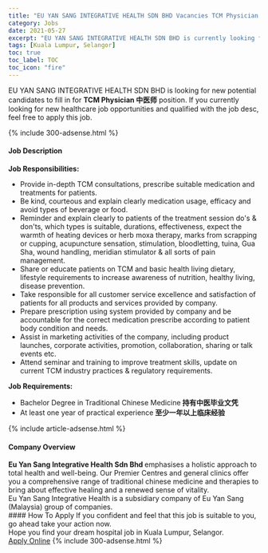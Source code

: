 ```yaml
---
title: "EU YAN SANG INTEGRATIVE HEALTH SDN BHD Vacancies TCM Physician 中医师" 
category: Jobs 
date: 2021-05-27 
excerpt: "EU YAN SANG INTEGRATIVE HEALTH SDN BHD is currently looking for suitable person to fill in the TCM Physician 中医师 which positioned at Kuala Lumpur, Selangor" 
tags: [Kuala Lumpur, Selangor] 
toc: true 
toc_label: TOC 
toc_icon: "fire" 
--- 
```


<p>EU YAN SANG INTEGRATIVE HEALTH SDN BHD is looking for new potential candidates to fill in for <b>TCM Physician 中医师</b> position. If you currently looking for new healthcare job opportunities and qualified with the job desc, feel free to apply this job.
</p>{% include 300-adsense.html %} 
<div><div><h4>Job Description</h4></div><div><div><span><div><div><div><strong>Job Responsibilities:</strong></div><ul><li>Provide in-depth TCM consultations, prescribe suitable medication and treatments for patients.</li><li>Be kind, courteous and explain clearly medication usage, efficacy and avoid types of beverage or food.</li><li>Reminder and explain clearly to patients of the treatment session do's &amp; don'ts, which types is suitable, durations, effectiveness, expect the warmth of heating devices or herb moxa therapy, marks from scrapping or cupping, acupuncture sensation, stimulation, bloodletting, tuina, Gua Sha, wound handling, meridian stimulator &amp; all sorts of pain management.&#160;&#160;</li><li>Share or educate patients on TCM and basic health living dietary, lifestyle requirements to increase awareness of nutrition, healthy living, disease prevention.&#160;</li><li>Take responsible for all customer service excellence and satisfaction of patients for all products and services provided by company.</li><li>Prepare prescription using system provided by company and be accountable for the correct medication prescribe according to patient body condition and needs.</li><li>Assist in marketing activities of the company, including product launches, corporate activities, promotion, collaboration, sharing or talk events etc.</li><li>Attend seminar and training to improve treatment skills, update on current TCM industry practices &amp; regulatory requirements.</li></ul><div><strong>Job Requirements:</strong></div><ul><li>Bachelor Degree in Traditional Chinese Medicine<strong> &#25345;&#26377;&#20013;&#21307;&#27605;&#19994;&#25991;&#20973;</strong></li><li>At least one year of practical experience<strong> &#33267;&#23569;&#19968;&#24180;&#20197;&#19978;&#20020;&#24202;&#32463;&#39564;</strong></li></ul></div></div></span></div></div></div> 
{% include article-adsense.html %} 
<div><div><h4>Company Overview</h4></div><div><div><span><div><div>
<strong>Eu Yan Sang Integrative Health Sdn Bhd&#160;</strong>emphasises a holistic approach to total health and well-being. Our Premier Centres and general clinics offer you a comprehensive range of traditional chinese medicine and therapies to bring about effective healing and a renewed sense of vitality.</div>
<div>
	Eu Yan Sang Integrative Health is a subsidiary company of Eu Yan Sang (Malaysia) group of companies.</div></div></span></div></div></div> 
#### How To Apply 
If you confident and feel that this job is suitable to you, go ahead take your action now. <br/> 
Hope you find your dream hospital job in Kuala Lumpur, Selangor. <br/> 
<a href="https://www.jobstreet.com.my/en/job/tcm-physician-中医师-4567335?jobId=jobstreet-my-job-4567335" class="btn btn--warning" target="_blank" rel="nofollow noopenner">Apply Online</a> 
{% include 300-adsense.html %} 